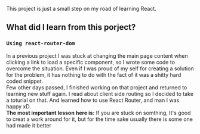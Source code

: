 This project is just a small step on my road of learning React.

## What did I learn from this porject?

### `Using react-router-dom`

In a previous project I was stuck at changing the main page content when clicking a link to load a specific component, so I wrote some code to overcome the situation. Even if I was proud of my self for creating a solution for the problem, it has nothing to do with the fact of it was a shitty hard coded snippet.<br/>
Few other days passed, I finished working on that project and returned to learning new stuff again. I read about client side routing so I decided to take a toturial on that. And learned how to use React Router, and man I was happy xD.<br/>
<strong>The most important lesson here is:</strong> If you are stuck on somthing, It's good to creat a work around for it, but for the time sake usually there is some one had made it better
